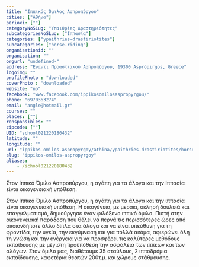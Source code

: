 ```yaml
---
title: "Ιππικός Όμιλος Ασπροπύργου"
cities: ["Αθήνα"]
perioxi: [""]
categoryNoSLug: "Υπαιθρίες Δραστηριότητες"
subcategoriesNoSLug: ["Ιππασία"]
categories: ["ypaithries-drastiriotites"]
subcategories: ["horse-riding"]
organisationid: ""
organisation: ""
orgurl: "undefined-"
address: "Έναντι Προαστιακού Ασπροπύργου, 19300 Asprópirgos, Greece"
logoimg: ""
profilePhoto : "downloaded"
coverPhoto : "downloaded"
website: "no"
facebook: "www.facebook.com/ippikosomilosaspropyrgou/"
phone: "6970363274"
email: "angle@hotmail.gr"
courses: ""
places: [""]
rensponsibles: ""
zipcode: [""]
UID: "school021220180432"
latitude: ""
longitude: ""
url: "ippikos-omilos-aspropyrgoy/athina/ypaithries-drastiriotites/horse-riding"
slug: "ippikos-omilos-aspropyrgoy"
aliases:
    - /school021220180432
---
```



Στον Ιππικό Όμιλο Ασπροπύργου, η αγάπη για τα άλογα και την Ιππασία είναι οικογενειακή υπόθεση.

Στον Ιππικό Όμιλο Ασπροπύργου, η αγάπη για τα άλογα και την ιππασία είναι οικογενειακή υπόθεση. Η οικογένεια, με μεράκι, σκληρή δουλειά και επαγγελματισμό, δημιούργησε έναν φιλόξενο ιππικό όμιλο. Πιστή στην οικογενειακή παράδοση που θέλει να περνά τις περισσότερες ώρες από οποιονδήποτε άλλο δίπλα στα άλογα και να είναι υπεύθυνη για τη φροντίδα, την υγεία, την εκγύμναση και για πολλά ακόμα, αφιερώνει όλη τη γνώση και την ενέργεια για να προσφέρει τις καλύτερες μεθόδους εκπαίδευσης με μέγιστη προϋπόθεση την ασφάλεια των ιππέων και των αλόγων. Στον όμιλο μας, διαθέτουμε 35 σταύλους, 2 ιπποδρόμια εκπαίδευσης, καφετέρια θεατών 200τ.μ. και χώρους στάθμευσης.